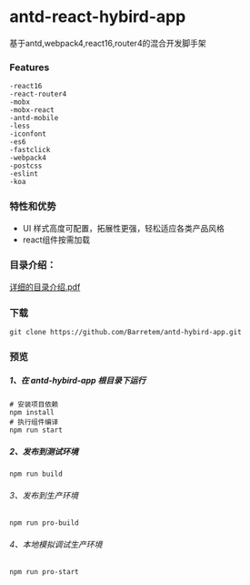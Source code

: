 # antd-react-hybird-app
基于antd,webpack4,react16,router4的混合开发脚手架
### Features

```
-react16
-react-router4
-mobx
-mobx-react
-antd-mobile
-less
-iconfont
-es6
-fastclick
-webpack4
-postcss
-eslint
-koa
```
### 特性和优势
- UI 样式高度可配置，拓展性更强，轻松适应各类产品风格
- react组件按需加载
### 目录介绍：
[详细的目录介绍.pdf](https://github.com/Barretem/antd-hybird-app/blob/master/doc/hybird.pdf)
### 下载

```
git clone https://github.com/Barretem/antd-hybird-app.git
```
### 预览

##### 1、在 antd-hybird-app 根目录下运行
```
# 安装项目依赖
npm install
# 执行组件编译
npm run start
```

##### 2、发布到测试环境

```
npm run build
```
###### 3、发布到生产环境

```
npm run pro-build
```
###### 4、本地模拟调试生产环境

```
npm run pro-start
```

